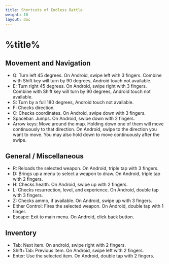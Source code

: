```yaml
---
title: Shortcuts of Endless Battle
weight: 10
layout: doc
---
```

# %title%
## Movement and Navigation
- Q: Turn left 45 degrees. On Android, swipe left with 3 fingers.
	Combine with Shift key will turn by 90 degrees, Android touch not available.
- E: Turn right 45 degrees. On Android, swipe right with 3 fingers.
	Combine with Shift key will turn by 90 degrees, Android touch not available.
- S: Turn by a full 180 degrees, Android touch not available.
- F: Checks direction.
- C: Checks coordinates. On Android, swipe down with 3 fingers.
- Spacebar: Jumps. On Android, swipe down with 2 fingers.
- Arrow keys: Move around the map. Holding down one of them will move continuously to that direction. On Android, swipe to the direction you want to move. You may also hold down to move continuously after the swipe.

## General / Miscellaneous
- R: Reloads the selected weapon. On Android, triple tap with 3 fingers.
- D: Brings up a menu to select a weapon to draw. On Android, triple tap with 2 fingers.
- H: Checks health. On Android, swipe up with 2 fingers.
- L: Checks resurrection, level, and experience. On Android, double tap with 3 fingers.
- Z: Checks ammo, if available. On Android, swipe up with 3 fingers.
- Either Control: Fires the selected weapon. On Android, double tap with 1 finger.
- Escape: Exit to main menu. On Android, click back button.

## Inventory
- Tab: Next item. On android, swipe right with 2 fingers.
- Shift+Tab: Previous item. On Android, swipe left with 2 fingers.
- Enter: Use the selected item. On Android, double tap with 2 fingers.